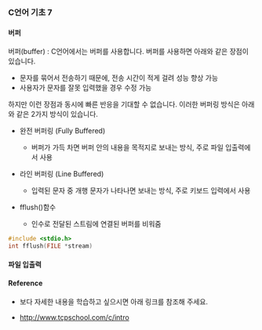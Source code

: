 ### C언어 기초 7

#### 버퍼

버퍼(buffer) : C언어에서는 버퍼를 사용합니다. 버퍼를 사용하면 아래와 같은 장점이 있습니다.

- 문자를 묶어서 전송하기 때문에, 전송 시간이 적게 걸려 성능 향상 가능
- 사용자가 문자를 잘못 입력했을 경우 수정 가능

하지만 이런 장점과 동시에 빠른 반응을 기대할 수 없습니다. 이러한 버퍼링 방식은 아래와 같은 2가지 방식이 있습니다.

- 완전 버퍼링 (Fully Buffered)

  - 버퍼가 가득 차면 버퍼 안의 내용을 목적지로 보내는 방식, 주로 파일 입출력에서 사용

- 라인 버퍼링 (Line Buffered)

  - 입력된 문자 중 개행 문자가 나타나면 보내는 방식, 주로 키보드 입력에서 사용

- fflush()함수
  - 인수로 전달된 스트림에 연결된 버퍼를 비워줌

```c
#include <stdio.h>
int fflush(FILE *stream)
```

#### 파일 입출력

#### Reference

- 보다 자세한 내용을 학습하고 싶으시면 아래 링크를 참조해 주세요.

- http://www.tcpschool.com/c/intro
